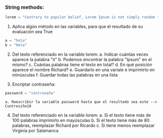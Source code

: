 ### String methods:
```python
lorem = "Contrary to popular belief, Lorem Ipsum is not simply random text. It has roots in a piece of classical Latin literature from 45 BC, making it over 2000 years old. Richard McClintock, a Latin professor at Hampden-Sydney College in Virginia, looked up one of the more obscure Latin words, consectetur, from a Lorem Ipsum passage, and going through the cites of the word in classical literature, discovered the undoubtable source. Lorem Ipsum comes from sections 1.10.32 and 1.10.33 of 'de Finibus Bonorum et Malorum' (The Extremes of Good and Evil) by Cicero, written in 45 BC. This book is a treatise on the theory of ethics, very popular during the Renaissance. The first line of Lorem Ipsum, 'Lorem ipsum dolor sit amet..'"
```
1. Aplica algún método en las variables, para que el resultado de su evaluación sea True
```python
a = "hola"
b = "Hola"
```
2. Del texto referenciado en la variable lorem:
	a. Indicar cuántas veces aparece la palabra "it"
	b. Podemos encontrar la palabra "Ipsum" en el mismo?
	c. Cuántas palabras tiene el texto en total?
	d. En qué posición aparece el nombre Richard?
	e. Guardarlo en una variale e imprimirlo en minúsculas
	f. Guardar todas las palabras en una lista

3. Encriptar contraseña:
```python
password = "contraseña"	
```
	a. Reescribir la variable password hasta que el resultado sea este --> Cuntresiñe10

4. Del texto referenciado en la variable lorem:
	a. Si el texto tiene más de 100 palabras imprimirlo en mayúsculas
	b. Si el texto tiene más de 80 palabras, reemplazar Richard por Ricardo
	c. Si tiene menos reemplazar Virginia por Salamanca

